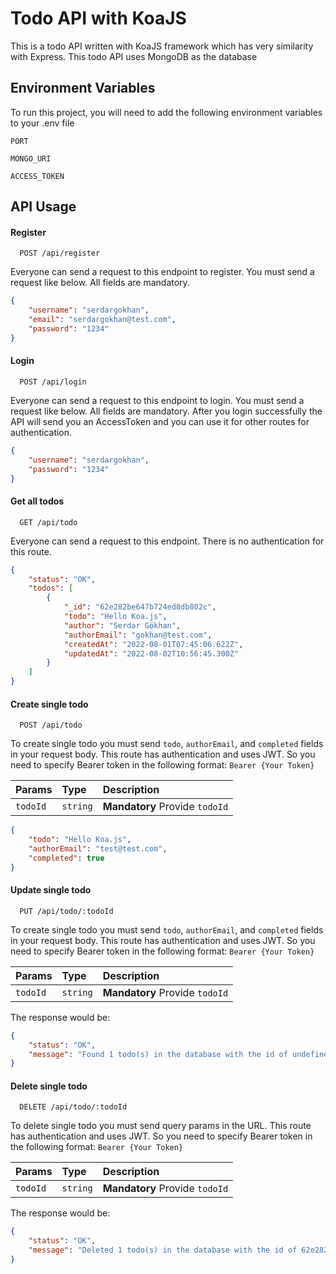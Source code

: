 # Todo API with KoaJS

This is a todo API written with KoaJS framework which has very similarity with Express. This todo API uses MongoDB as the database

## Environment Variables

To run this project, you will need to add the following environment variables to your .env file

`PORT`

`MONGO_URI`

`ACCESS_TOKEN`

## API Usage

#### Register

```
  POST /api/register
```

Everyone can send a request to this endpoint to register. You must send a request like below. All fields are mandatory.

```json
{
    "username": "serdargokhan",
    "email": "serdargokhan@test.com",
    "password": "1234"
}
```

#### Login

```
  POST /api/login
```

Everyone can send a request to this endpoint to login. You must send a request like below. All fields are mandatory. After you login successfully the API will send you an AccessToken and you can use it for other routes for authentication.

```json
{
    "username": "serdargokhan",
    "password": "1234"
}
```

#### Get all todos

```
  GET /api/todo
```

Everyone can send a request to this endpoint. There is no authentication for this route.

```json
{
    "status": "OK",
    "todos": [
        {
            "_id": "62e282be647b724ed8db802c",
            "todo": "Hello Koa.js",
            "author": "Serdar Gökhan",
            "authorEmail": "gokhan@test.com",
            "createdAt": "2022-08-01T07:45:06.622Z",
            "updatedAt": "2022-08-02T10:56:45.300Z"
        }
    ]
}
```

#### Create single todo

```
  POST /api/todo
```

To create single todo you must send `todo`, `authorEmail`, and `completed` fields in your request body. This route has authentication and uses JWT. So you need to specify Bearer token in the following format: `Bearer {Your Token}`

| Params   | Type     | Description                    |
| :------- | :------- | :----------------------------- |
| `todoId` | `string` | **Mandatory** Provide `todoId` |

```json
{
    "todo": "Hello Koa.js",
    "authorEmail": "test@test.com",
    "completed": true
}
```

#### Update single todo

```
  PUT /api/todo/:todoId
```

To create single todo you must send `todo`, `authorEmail`, and `completed` fields in your request body. This route has authentication and uses JWT. So you need to specify Bearer token in the following format: `Bearer {Your Token}`

| Params   | Type     | Description                    |
| :------- | :------- | :----------------------------- |
| `todoId` | `string` | **Mandatory** Provide `todoId` |

The response would be:

```json
{
    "status": "OK",
    "message": "Found 1 todo(s) in the database with the id of undefined. 1 of your todo(s) has been modified."
}
```

#### Delete single todo

```
  DELETE /api/todo/:todoId
```

To delete single todo you must send query params in the URL. This route has authentication and uses JWT. So you need to specify Bearer token in the following format: `Bearer {Your Token}`

| Params   | Type     | Description                    |
| :------- | :------- | :----------------------------- |
| `todoId` | `string` | **Mandatory** Provide `todoId` |

The response would be:

```json
{
    "status": "OK",
    "message": "Deleted 1 todo(s) in the database with the id of 62e282be647b724ed8db802c"
}
```
